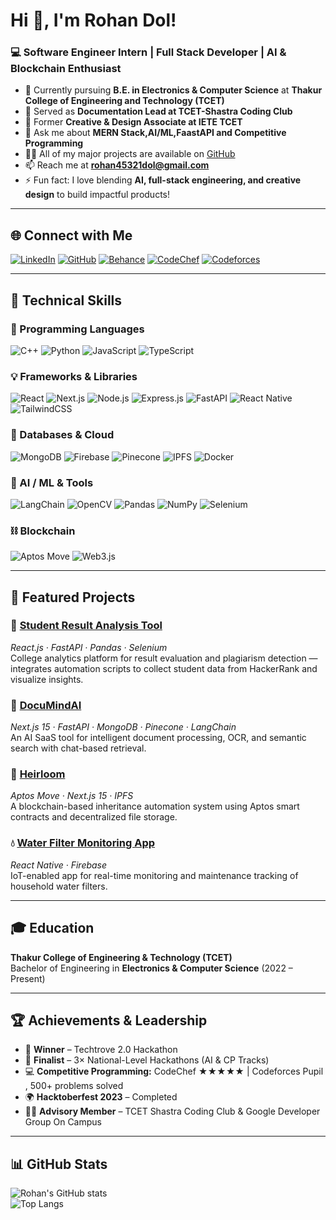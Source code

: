 # Hi 👋, I'm Rohan Dol!
### 💻 Software Engineer Intern | Full Stack Developer | AI & Blockchain Enthusiast

* 🌱 Currently pursuing **B.E. in Electronics & Computer Science** at **Thakur College of Engineering and Technology (TCET)**
* 🧾 Served as **Documentation Lead at TCET-Shastra Coding Club**
* 🎨 Former **Creative & Design Associate at IETE TCET**
* 💬 Ask me about **MERN Stack,AI/ML,FaastAPI and Competitive Programming**
* 👨‍💻 All of my major projects are available on [GitHub](https://github.com/rohandol112)
* 📫 Reach me at **rohan45321dol@gmail.com**
* ⚡ Fun fact: I love blending **AI, full-stack engineering, and creative design** to build impactful products!

---

## 🌐 Connect with Me

[![LinkedIn](https://img.shields.io/badge/LinkedIn-0077B5?style=for-the-badge&logo=linkedin&logoColor=white)](https://linkedin.com/in/rohan-dol-44b62a214)
[![GitHub](https://img.shields.io/badge/GitHub-100000?style=for-the-badge&logo=github&logoColor=white)](https://github.com/rohandol112)
[![Behance](https://img.shields.io/badge/Behance-0054F7?style=for-the-badge&logo=behance&logoColor=white)](https://behance.net/rohandol)
[![CodeChef](https://img.shields.io/badge/CodeChef-5B4638?style=for-the-badge&logo=codechef&logoColor=white)](https://www.codechef.com/users/rohan_dol)
[![Codeforces](https://img.shields.io/badge/Codeforces-445f9d?style=for-the-badge&logo=codeforces&logoColor=white)](https://codeforces.com/profile/SNipZy)

---

## 🧠 Technical Skills

### 🚀 Programming Languages
![C++](https://img.shields.io/badge/C++-00599C?style=for-the-badge&logo=cplusplus&logoColor=white)
![Python](https://img.shields.io/badge/Python-3776AB?style=for-the-badge&logo=python&logoColor=white)
![JavaScript](https://img.shields.io/badge/JavaScript-F7DF1E?style=for-the-badge&logo=javascript&logoColor=black)
![TypeScript](https://img.shields.io/badge/TypeScript-007ACC?style=for-the-badge&logo=typescript&logoColor=white)

### 💡 Frameworks & Libraries
![React](https://img.shields.io/badge/React-20232A?style=for-the-badge&logo=react&logoColor=61DAFB)
![Next.js](https://img.shields.io/badge/Next.js-000000?style=for-the-badge&logo=nextdotjs&logoColor=white)
![Node.js](https://img.shields.io/badge/Node.js-43853D?style=for-the-badge&logo=node.js&logoColor=white)
![Express.js](https://img.shields.io/badge/Express.js-404D59?style=for-the-badge&logo=express&logoColor=white)
![FastAPI](https://img.shields.io/badge/FastAPI-009688?style=for-the-badge&logo=fastapi&logoColor=white)
![React Native](https://img.shields.io/badge/React%20Native-20232A?style=for-the-badge&logo=react&logoColor=61DAFB)
![TailwindCSS](https://img.shields.io/badge/Tailwind_CSS-38B2AC?style=for-the-badge&logo=tailwind-css&logoColor=white)

### 🧩 Databases & Cloud
![MongoDB](https://img.shields.io/badge/MongoDB-4EA94B?style=for-the-badge&logo=mongodb&logoColor=white)
![Firebase](https://img.shields.io/badge/Firebase-FFCA28?style=for-the-badge&logo=firebase&logoColor=black)
![Pinecone](https://img.shields.io/badge/Pinecone-00A86B?style=for-the-badge&logoColor=white)
![IPFS](https://img.shields.io/badge/IPFS-0A7C99?style=for-the-badge&logo=ipfs&logoColor=white)
![Docker](https://img.shields.io/badge/Docker-2CA5E0?style=for-the-badge&logo=docker&logoColor=white)

### 🤖 AI / ML & Tools
![LangChain](https://img.shields.io/badge/LangChain-12100E?style=for-the-badge&logoColor=white)
![OpenCV](https://img.shields.io/badge/OpenCV-27338e?style=for-the-badge&logo=opencv&logoColor=white)
![Pandas](https://img.shields.io/badge/Pandas-2C2D72?style=for-the-badge&logo=pandas&logoColor=white)
![NumPy](https://img.shields.io/badge/Numpy-777BB4?style=for-the-badge&logo=numpy&logoColor=white)
![Selenium](https://img.shields.io/badge/Selenium-43B02A?style=for-the-badge&logo=selenium&logoColor=white)

### ⛓️ Blockchain
![Aptos Move](https://img.shields.io/badge/Aptos_Move-000000?style=for-the-badge&logo=aptos&logoColor=white)
![Web3.js](https://img.shields.io/badge/Web3.js-F16822?style=for-the-badge&logo=web3dotjs&logoColor=white)

---

## 🚀 Featured Projects

### 🧾 [Student Result Analysis Tool](https://github.com/rohandol112/shastra_result)
*React.js · FastAPI · Pandas · Selenium*  
College analytics platform for result evaluation and plagiarism detection — integrates automation scripts to collect student data from HackerRank and visualize insights.

### 🧠 [DocuMindAI](https://github.com/rohandol112/documind-ai)
*Next.js 15 · FastAPI · MongoDB · Pinecone · LangChain*  
An AI SaaS tool for intelligent document processing, OCR, and semantic search with chat-based retrieval.

### 🔗 [Heirloom](https://github.com/rohandol112/Heirloom)
*Aptos Move · Next.js 15 · IPFS*  
A blockchain-based inheritance automation system using Aptos smart contracts and decentralized file storage.

### 💧 [Water Filter Monitoring App](https://github.com/rohandol112/FilterApp)
*React Native · Firebase*  
IoT-enabled app for real-time monitoring and maintenance tracking of household water filters.

---

## 🎓 Education

**Thakur College of Engineering & Technology (TCET)**  
Bachelor of Engineering in **Electronics & Computer Science** (2022 – Present)

---

## 🏆 Achievements & Leadership

- 🥇 **Winner** – Techtrove 2.0 Hackathon  
- 🧩 **Finalist** – 3× National-Level Hackathons (AI & CP Tracks)  
- 💻 **Competitive Programming:** CodeChef ★★★★★ | Codeforces Pupil , 500+ problems solved 
- 🌍 **Hacktoberfest 2023** – Completed  
- 👨‍🏫 **Advisory Member** – TCET Shastra Coding Club & Google Developer Group On Campus

---

## 📊 GitHub Stats

![Rohan's GitHub stats](https://github-readme-stats.vercel.app/api?username=rohandol112&show_icons=true&theme=radical)  
![Top Langs](https://github-readme-stats.vercel.app/api/top-langs/?username=rohandol112&layout=compact&theme=radical)


